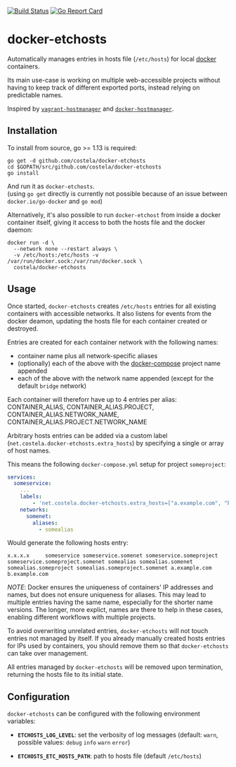 [![Build Status](https://travis-ci.org/costela/docker-etchosts.svg?branch=master)](https://travis-ci.org/costela/docker-etchosts)
[![Go Report Card](https://goreportcard.com/badge/github.com/costela/docker-etchosts)](https://goreportcard.com/report/github.com/costela/docker-etchosts)

# docker-etchosts

Automatically manages entries in hosts file (`/etc/hosts`) for local [docker](https://docker.io/) containers.

Its main use-case is working on multiple web-accessible projects without having to keep track of different exported ports, instead relying on predictable names.

Inspired by [`vagrant-hostmanager`](https://github.com/devopsgroup-io/vagrant-hostmanager) and [`docker-hostmanager`](https://github.com/iamluc/docker-hostmanager).

## Installation

To install from source, go >= 1.13 is required:
```
go get -d github.com/costela/docker-etchosts
cd $GOPATH/src/github.com/costela/docker-etchosts
go install
```
And run it as `docker-etchosts`.  
(using `go get` directly is currently not possible because of an issue between `docker.io/go-docker` and `go mod`)

Alternatively, it's also possible to run `docker-etchost` from inside a docker container itself, giving it access to both the hosts file and the docker daemon:
```
docker run -d \
  --network none --restart always \
  -v /etc/hosts:/etc/hosts -v /var/run/docker.sock:/var/run/docker.sock \
  costela/docker-etchosts
```

## Usage

Once started, `docker-etchosts` creates `/etc/hosts` entries for all existing containers with accessible networks. It also listens for events from the docker deamon, updating the hosts file for each container created or destroyed.

Entries are created for each container network with the following names:
- container name plus all network-specific aliases
- (optionally) each of the above with the [docker-compose](https://github.com/docker/compose) project name appended
- each of the above with the network name appended (except for the default `bridge` network)

Each container will thereforr have up to 4 entries per alias: CONTAINER_ALIAS, CONTAINER_ALIAS.PROJECT, CONTAINER_ALIAS.NETWORK_NAME, CONTAINER_ALIAS.PROJECT.NETWORK_NAME

Arbitrary hosts entries can be added via a custom label (`net.costela.docker-etchosts.extra_hosts`) by specifying a single or array of host names.

This means the following `docker-compose.yml` setup for project `someproject`:
```yaml
services:
  someservice:
    ...
    labels:
        - 'net.costela.docker-etchosts.extra_hosts=["a.example.com", "b.example.com"]'
    networks:
      somenet:
        aliases:
          - somealias
```
Would generate the following hosts entry:
```
x.x.x.x     someservice someservice.somenet someservice.someproject someservice.someproject.somenet somealias somealias.somenet somealias.someproject somealias.someproject.somenet a.example.com b.example.com
```

_NOTE_: Docker ensures the uniqueness of containers' IP addresses and names, but does not ensure uniqueness for aliases. This may lead to multiple entries having the same name, especially for the shorter name versions. The longer, more explict, names are there to help in these cases, enabling different workflows with multiple projects.

To avoid overwriting unrelated entries, `docker-etchosts` will not touch entries not managed by itself. If you already manually created hosts entries for IPs used by containers, you should remove them so that `docker-etchosts` can take over management.

All entries managed by `docker-etchosts` will be removed upon termination, returning the hosts file to its initial state.

## Configuration

`docker-etchosts` can be configured with the following environment variables:

- **`ETCHOSTS_LOG_LEVEL`**: set the verbosity of log messages (default: `warn`, possible values: `debug` `info` `warn` `error`)

- **`ETCHOSTS_ETC_HOSTS_PATH`**: path to hosts file (default `/etc/hosts`)
